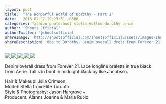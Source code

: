 ```yaml
---
layout: post
title:  "The Wonderful World of Dorothy - Part I"
date:   2016-02-07 19:23:51 -0500
categories: fashion photoshoot stella yellow dorothy denim 
author: 'Shoots Official'
authorTwitter: '@shootsofficial'
shareImage: 'http://shootsofficial.com/shootsofficial.assets/images/shoots-jasonhargrove-stella-portrait-rake.jpeg'
shareDescription: 'Ode to Dorothy. Denim overall dress from Forever 21. Black lace bralette from Aerie. Rain boots by Ilse Jacobsen. Rake and basket from Canadian Tire.'
---
```


<a href="http://shootsofficial.com/fashion/photoshoot/stella/yellow/dorothy/denim/2016/02/07/dorothy.html">
	<img src="http://shootsofficial.com/shootsofficial.assets/images/shoots-jasonhargrove-stella-dorothy-tree.jpeg">
</a> 

<a href="http://shootsofficial.com/fashion/photoshoot/stella/yellow/dorothy/denim/2016/02/07/dorothy.html">
	<img src="http://shootsofficial.com/shootsofficial.assets/images/shoots-jasonhargrove-stella-rake-basket-denim.jpeg">
</a>

<a href="http://shootsofficial.com/fashion/photoshoot/stella/yellow/dorothy/denim/2016/02/07/dorothy.html">
	<img src="http://shootsofficial.com/shootsofficial.assets/images/shoots-jasonhargrove-stella-dorothy.jpeg"> 
</a>

<a href="http://shootsofficial.com/fashion/photoshoot/stella/yellow/dorothy/denim/2016/02/07/dorothy.html">
	<img src="http://shootsofficial.com/shootsofficial.assets/images/shoots-jasonhargrove-stella-rake-denim.jpeg"> 
</a>

<a href="http://shootsofficial.com/fashion/photoshoot/stella/yellow/dorothy/denim/2016/02/07/dorothy.html">
	<img src="{{ page.shareImage }}">
</a>

Denim overall dress from Forever 21. Lace longline bralette in true black from Aerie. Tall rain boot in midnight black by Ilse Jacobsen. 

<!--more-->

Hair & Makeup: Julia Crimson  
Model: Stella from Elite Toronto  
Style & Photography: Jason Hargrove +  
Producers: Alanna Joanne & Maria Rubio  
